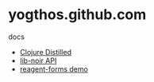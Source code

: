 yogthos.github.com
==================

docs

* [Clojure Distilled](http://yogthos.github.io/ClojureDistilled.html)
* [lib-noir API](http://yogthos.github.io/lib-noir/)
* [reagent-forms demo](http://yogthos.github.io/reagent-forms-example.html)
